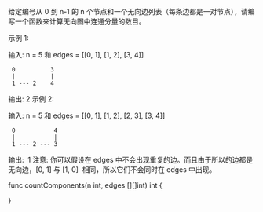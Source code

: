 给定编号从 0 到 n-1 的 n 个节点和一个无向边列表（每条边都是一对节点），请编写一个函数来计算无向图中连通分量的数目。

示例 1:

输入: n = 5 和 edges = [[0, 1], [1, 2], [3, 4]]

     0          3
     |          |
     1 --- 2    4 

输出: 2
示例 2:

输入: n = 5 和 edges = [[0, 1], [1, 2], [2, 3], [3, 4]]

     0           4
     |           |
     1 --- 2 --- 3

输出:  1
注意:
你可以假设在 edges 中不会出现重复的边。而且由于所以的边都是无向边，[0, 1] 与 [1, 0]  相同，所以它们不会同时在 edges 中出现。

func countComponents(n int, edges [][]int) int {

}